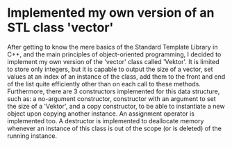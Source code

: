 # Implemented my own version of an STL class 'vector'
After getting to know the mere basics of the Standard Template Library in C++, and the main principles of object-oriented programming, I decided to implement my own version of the 'vector' class called 'Vektor'. It is limited to store only integers, but it is capable to output the size of a vector, set values at an index of an instance of the class, add them to the front and end of the list quite efficiently other than on each call to these methods.
<br>
Furthermore, there are 3 constructors implemented for this data structure, such as: a no-argument constructor, constructor with an argument to set the size of a 'Vektor', and a copy constructor, to be able to instantiate a new object upon copying another instance. An assignment operator is implemented too.  A destructor is implemented to deallocate memory whenever an instance of this class is out of the scope (or is deleted) of the running instance.